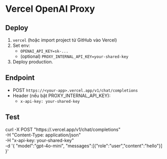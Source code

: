 # Vercel OpenAI Proxy

## Deploy
1. `vercel` (hoặc import project từ GitHub vào Vercel)
2. Set env:
   - `OPENAI_API_KEY=sk-...`
   - (optional) `PROXY_INTERNAL_API_KEY=your-shared-key`
3. Deploy production.

## Endpoint
- POST `https://<your-app>.vercel.app/v1/chat/completions`
- Header (nếu bật PROXY_INTERNAL_API_KEY):
  - `x-api-key: your-shared-key`

## Test
curl -X POST "https://<your-app>.vercel.app/v1/chat/completions" \
  -H "Content-Type: application/json" \
  -H "x-api-key: your-shared-key" \
  -d '{
    "model":"gpt-4o-mini",
    "messages":[{"role":"user","content":"hello"}]
  }'
